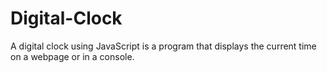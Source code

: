 # Digital-Clock
A digital clock using JavaScript is a program that displays the current time on a webpage or in a console.
